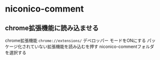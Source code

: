 # niconico-comment

## chrome拡張機能に読み込ませる
chrome拡張機能 `chrome://extensions/`
デベロッパー モードをONにする
パッケージ化されていない拡張機能を読み込むを押す
niconico-commentフォルダを選択する